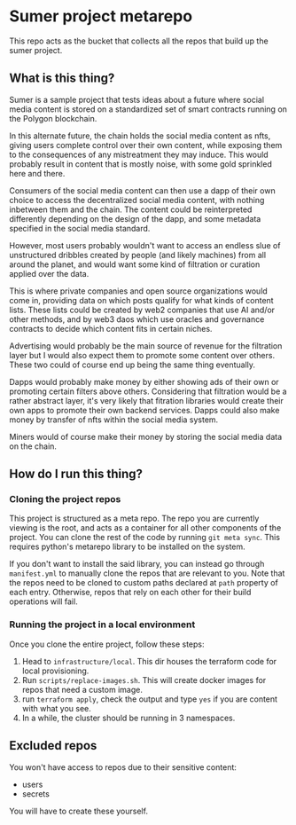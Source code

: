 # Sumer project metarepo

This repo acts as the bucket that collects all the repos that build up the
sumer project. 

## What is this thing?

Sumer is a sample project that tests ideas about a future where social media content is stored on a standardized set of smart contracts running on the Polygon blockchain.

In this alternate future, the chain holds the social media content as nfts, giving users complete control over their own content, while exposing them to the consequences of any mistreatment they may induce. This would probably result in content that is mostly noise, with some gold sprinkled here and there.

Consumers of the social media content can then use a dapp of their own choice to access the decentralized social media content, with nothing inbetween them and the chain. The content could be reinterpreted differently depending on the design of the dapp, and some metadata specified in the social media standard.

However, most users probably wouldn't want to access an endless slue of unstructured dribbles created by people (and likely machines) from all around the planet, and would want some kind of filtration or curation applied over the data.

This is where private companies and open source organizations would come in, providing data on which posts qualify for what kinds of content lists. These lists could be created by web2 companies that use AI and/or other methods, and by web3 daos which use oracles and governance contracts to decide which content fits in certain niches. 

Advertising would probably be the main source of revenue for the filtration layer but I would also expect them to promote some content over others. These two could of course end up being the same thing eventually. 

Dapps would probably make money by either showing ads of their own or promoting certain filters above others. Considering that filtration would be a rather abstract layer, it's very likely that fitration libraries would create their own apps to promote their own backend services. Dapps could also make money by transfer of nfts within the social media system.

Miners would of course make their money by storing the social media data on the chain.

## How do I run this thing?

### Cloning the project repos

This project is structured as a meta repo. The repo you are currently viewing is the root, and acts as a container for all other components of the project. You can clone the rest of the code by running `git meta sync`. This requires python's metarepo library to be installed on the system. 

If you don't want to install the said library, you can instead go through `manifest.yml` to manually clone the repos that are relevant to you. Note that the repos need to be cloned to custom paths declared at `path` property of each entry. Otherwise, repos that rely on each other for their build operations will fail.

### Running the project in a local environment

Once you clone the entire project, follow these steps:
1. Head to `infrastructure/local`. This dir houses the terraform code for local provisioning.
1. Run `scripts/replace-images.sh`. This will create docker images for repos that need a custom image.
1. run `terraform apply`, check the output and type `yes` if you are content with what you see.
1. In a while, the cluster should be running in 3 namespaces.

## Excluded repos
You won't have access to repos due to their sensitive content:
  - users
  - secrets

You will have to create these yourself.
